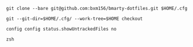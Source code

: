 ```
git clone --bare git@github.com:bxm156/bmarty-dotfiles.git $HOME/.cfg
```
```
git --git-dir=$HOME/.cfg/ --work-tree=$HOME checkout
```
```
config config status.showUntrackedFiles no
```
```
zsh
```
